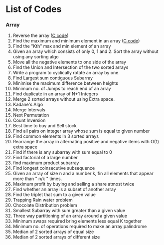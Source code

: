 # List of Codes

### **Array**
1. Reverse the array ([C code](https://github.com/scodebox/cp/blob/main/array/1_min_max_of_array.c))
2. Find the maximum and minimum element in an array ([C code](https://github.com/scodebox/cp/blob/main/array/2_reverse_of_array.c))
3. Find the "Kth" max and min element of an array 
4. Given an array which consists of only 0, 1 and 2. Sort the array without using any sorting algo
5. Move all the negative elements to one side of the array 
6. Find the Union and Intersection of the two sorted arrays
7. Write a program to cyclically rotate an array by one.
8. Find Largest sum contiguous Subarray
9. Minimise the maximum difference between heights
10. Minimum no. of Jumps to reach end of an array
11. Find duplicate in an array of N+1 Integers
12. Merge 2 sorted arrays without using Extra space.
13. Kadane's Algo
14. Merge Intervals
15. Next Permutation
16. Count Inversion
17. Best time to buy and Sell stock
18. Find all pairs on integer array whose sum is equal to given number
19. Find common elements In 3 sorted arrays
20. Rearrange the array in alternating positive and negative items with O(1) extra space
21. Find if there is any subarray with sum equal to 0
22. Find factorial of a large number
23. find maximum product subarray 
24. Find longest coinsecutive subsequence
25. Given an array of size n and a number k, fin all elements that appear more than " n/k " times.
26. Maximum profit by buying and selling a share atmost twice
27. Find whether an array is a subset of another array
28. Find the triplet that sum to a given value
29. Trapping Rain water problem
30. Chocolate Distribution problem
31. Smallest Subarray with sum greater than a given value
32. Three way partitioning of an array around a given value
33. Minimum swaps required bring elements less equal K together
34. Minimum no. of operations required to make an array palindrome
35. Median of 2 sorted arrays of equal size
36. Median of 2 sorted arrays of different size